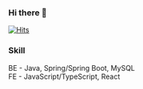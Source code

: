 ### Hi there 👋

[![Hits](https://hits.seeyoufarm.com/api/count/incr/badge.svg?url=https%3A%2F%2Fgithub.com%2Fgjbae1212%2Fhit-counter&count_bg=%2346FBAD&title_bg=%23ABFFA5&icon=applemusic.svg&icon_color=%23FF5F5F&title=welcome&edge_flat=false)](https://hits.seeyoufarm.com)

### Skill

BE - Java, Spring/Spring Boot, MySQL
</br>
FE - JavaScript/TypeScript, React
